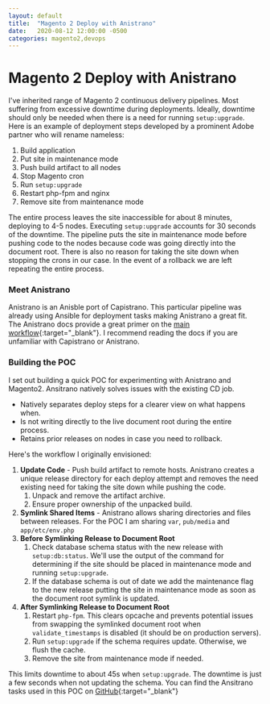 ```yaml
---
layout: default
title:  "Magento 2 Deploy with Anistrano"
date:   2020-08-12 12:00:00 -0500
categories: magento2,devops
---
```


# Magento 2 Deploy with Anistrano

I've inherited range of Magento 2 continuous delivery pipelines. Most suffering
from excessive downtime during deployments. Ideally, downtime should only be
needed when there is a need for running `setup:upgrade`. Here is an example of
deployment steps developed by a prominent Adobe partner who will rename
nameless:

1. Build application
1. Put site in maintenance mode
1. Push build artifact to all nodes
1. Stop Magento cron
1. Run `setup:upgrade`
1. Restart php-fpm and nginx
1. Remove site from maintenance mode

The entire process leaves the site inaccessible for about 8 minutes, deploying
to 4-5 nodes. Executing `setup:upgrade` accounts for 30 seconds of the downtime.
The pipeline puts the site in maintenance mode before pushing code to the nodes
because code was going directly into the document root. There is also no reason
for taking the site down when stopping the crons in our case. In the event of a
rollback we are left repeating the entire process.

### Meet Anistrano

Anistrano is an Anisble port of Capistrano. This particular pipeline was already
using Ansible for deployment tasks making Anistrano a great fit. The Anistrano
docs provide a great primer on the [main workflow](https://github.com/ansistrano/deploy#main-workflow){:target="_blank"}.
I recommend reading the docs if you are unfamiliar with Capistrano or
Anistrano.

### Building the POC

I set out building a quick POC for experimenting with Anistrano and Magento2.
Ansitrano natively solves issues with the existing CD job.
* Natively separates deploy steps for a clearer view on what happens when.
* Is not writing directly to the live document root during the entire process.
* Retains prior releases on nodes in case you need to rollback.

Here's the workflow I originally envisioned:

1. **Update Code** - Push build artifact to remote hosts. Anistrano creates a
   unique release directory for each deploy attempt and removes the need
   existing need for taking the site down while pushing the code.
    1. Unpack and remove the artifact archive.
    1. Ensure proper ownership of the unpacked build.
1. **Symlink Shared Items** - Anistrano allows sharing directories and files
   between releases. For the POC I am sharing `var`, `pub/media` and
   `app/etc/env.php`
1. **Before Symlinking Release to Document Root**
    1. Check database schema status with the new release with `setup:db:status`.
       We'll use the output of the command for determining if the site should be
       placed in maintenance mode and running `setup:upgrade`.
    1. If the database schema is out of date we add the maintenance flag to the
       new release putting the site in maintenance mode as soon as the document
       root symlink is updated.
1. **After Symlinking Release to Document Root**
    1. Restart `php-fpm`. This clears opcache and prevents potential issues from
       swapping the symlinked document root when `validate_timestamps` is
       disabled (it should be on production servers).
    1. Run `setup:upgrade` if the schema requires update. Otherwise, we flush
       the cache.
    1. Remove the site from maintenance mode if needed.
    
This limits downtime to about 45s when `setup:upgrade`. The downtime is just a
few seconds when not updating the schema. You can find the Ansitrano tasks used
in this POC on [GitHub](https://github.com/pmclain/m2-jenkins-deploy/tree/master/ansible/m2-tasks){:target="_blank"}

